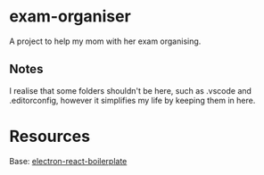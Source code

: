 # exam-organiser

A project to help my mom with her exam organising.

## Notes

I realise that some folders shouldn't be here, such as .vscode and .editorconfig, however it simplifies my life by keeping them in here.

# Resources

Base: [electron-react-boilerplate](https://github.com/electron-react-boilerplate/electron-react-boilerplate)
